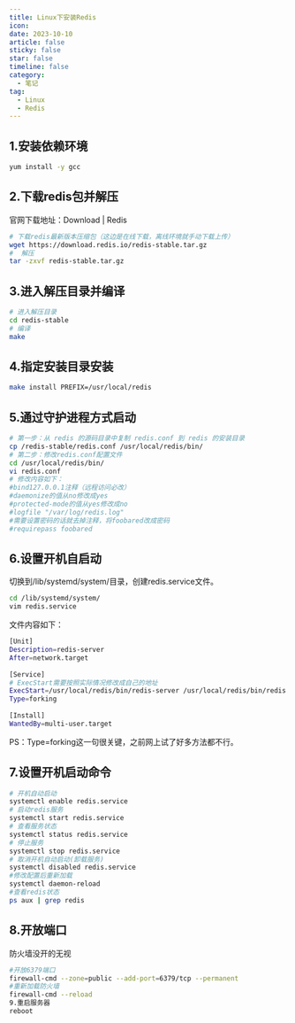 ```yaml
---
title: Linux下安装Redis
icon: 
date: 2023-10-10
article: false
sticky: false
star: false
timeline: false
category:
  - 笔记
tag:
  - Linux
  - Redis
---
```


## 1.安装依赖环境
```sh
yum install -y gcc
```
## 2.下载redis包并解压
官网下载地址：Download | Redis

```sh
# 下载redis最新版本压缩包（这边是在线下载，离线环境就手动下载上传）
wget https://download.redis.io/redis-stable.tar.gz
#  解压
tar -zxvf redis-stable.tar.gz
```

## 3.进入解压目录并编译
```sh
# 进入解压目录
cd redis-stable
# 编译
make
```

## 4.指定安装目录安装
```sh
make install PREFIX=/usr/local/redis
```

## 5.通过守护进程方式启动
```sh
# 第一步：从 redis 的源码目录中复制 redis.conf 到 redis 的安装目录
cp /redis-stable/redis.conf /usr/local/redis/bin/
# 第二步：修改redis.conf配置文件
cd /usr/local/redis/bin/
vi redis.conf
# 修改内容如下：
#bind127.0.0.1注释（远程访问必改）
#daemonize的值从no修改成yes
#protected-mode的值从yes修改成no
#logfile "/var/log/redis.log"
#需要设置密码的话就去掉注释，将foobared改成密码
#requirepass foobared
```

## 6.设置开机自启动
切换到/lib/systemd/system/目录，创建redis.service文件。
```sh
cd /lib/systemd/system/
vim redis.service
```

文件内容如下：
```sh
[Unit]
Description=redis-server
After=network.target
 
[Service]
# ExecStart需要按照实际情况修改成自己的地址
ExecStart=/usr/local/redis/bin/redis-server /usr/local/redis/bin/redis.conf
Type=forking
 
[Install]
WantedBy=multi-user.target
```

PS：Type=forking这一句很关键，之前网上试了好多方法都不行。

## 7.设置开机启动命令
```sh
# 开机自动启动
systemctl enable redis.service
# 启动redis服务
systemctl start redis.service
# 查看服务状态
systemctl status redis.service
# 停止服务
systemctl stop redis.service
# 取消开机自动启动(卸载服务)
systemctl disabled redis.service
#修改配置后重新加载
systemctl daemon-reload
#查看redis状态
ps aux | grep redis
```

## 8.开放端口
防火墙没开的无视
```sh
#开放6379端口
firewall-cmd --zone=public --add-port=6379/tcp --permanent 
#重新加载防火墙
firewall-cmd --reload 
9.重启服务器
reboot
```